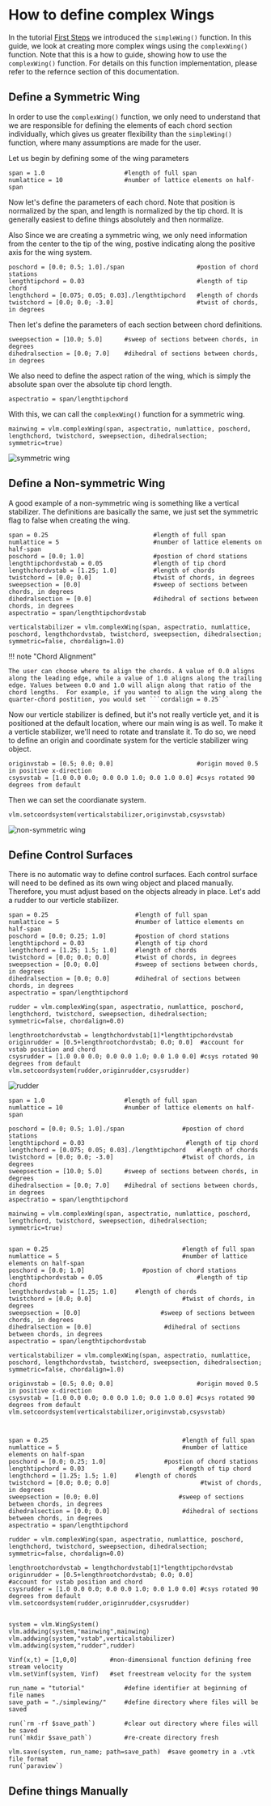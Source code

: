 # How to define complex Wings

In the tutorial [First Steps](@ref) we introduced the ```simpleWing()``` function.  In this guide, we look at creating more complex wings using the ```complexWing()``` function. Note that this is a how to guide, showing how to use the ```complexWing()``` function. For details on this function implementation, please refer to the refernce section of this documentation.

## Define a Symmetric Wing

In order to use the ```complexWing()``` function, we only need to understand that we are responsible for defining the elements of each chord section individually, which gives us greater flexibility than the ```simpleWing()``` function, where many assumptions are made for the user.

Let us begin by defining some of the wing parameters

```
span = 1.0                      #length of full span
numlattice = 10                 #number of lattice elements on half-span
```

Now let's define the parameters of each chord.  Note that position is normalized by the span, and length is normalized by the tip chord. It is generally easiest to define things absolutely and then normalize.


Also Since we are creating a symmetric wing, we only need information from the center to the tip of the wing, postive indicating along the positive axis for the wing system.

```
poschord = [0.0; 0.5; 1.0]./span                    #postion of chord stations
lengthtipchord = 0.03                               #length of tip chord
lengthchord = [0.075; 0.05; 0.03]./lengthtipchord   #length of chords
twistchord = [0.0; 0.0; -3.0]                       #twist of chords, in degrees
```

Then let's define the parameters of each section between chord definitions.

```
sweepsection = [10.0; 5.0]      #sweep of sections between chords, in degrees
dihedralsection = [0.0; 7.0]    #dihedral of sections between chords, in degrees
```

We also need to define the aspect ration of the wing, which is simply the absolute span over the absolute tip chord length.

```
aspectratio = span/lengthtipchord
```

With this, we can call the ```complexWing()``` function for a symmetric wing.

```
mainwing = vlm.complexWing(span, aspectratio, numlattice, poschord, lengthchord, twistchord, sweepsection, dihedralsection; symmetric=true)
```

![symmetric wing](../assets/howtofigs/symmetric-wing.gif)

## Define a Non-symmetric Wing

A good example of a non-symmetric wing is something like a vertical stabilizer. The definitions are basically the same, we just set the symmetric flag to false when creating the wing.

```
span = 0.25                             #length of full span
numlattice = 5                          #number of lattice elements on half-span
poschord = [0.0; 1.0]                   #postion of chord stations
lengthtipchordvstab = 0.05              #length of tip chord
lengthchordvstab = [1.25; 1.0]          #length of chords
twistchord = [0.0; 0.0]                 #twist of chords, in degrees
sweepsection = [0.0]                    #sweep of sections between chords, in degrees
dihedralsection = [0.0]                 #dihedral of sections between chords, in degrees
aspectratio = span/lengthtipchordvstab

verticalstabilizer = vlm.complexWing(span, aspectratio, numlattice, poschord, lengthchordvstab, twistchord, sweepsection, dihedralsection; symmetric=false, chordalign=1.0)
```

!!! note "Chord Alignment"

    The user can choose where to align the chords. A value of 0.0 aligns along the leading edge, while a value of 1.0 aligns along the trailing edge. Values between 0.0 and 1.0 will align along that ratio of the chord lengths.  For example, if you wanted to align the wing along the quarter-chord postition, you would set ```cordalign = 0.25```

Now our verticle stabilizer is defined, but it's not really verticle yet, and it is positioned at the default location, where our main wing is as well.  To make it a verticle stabilizer, we'll need to rotate and translate it.  To do so, we need to define an origin and coordinate system for the verticle stabilizer wing object.

```
originvstab = [0.5; 0.0; 0.0]                       #origin moved 0.5 in positive x-direction
csysvstab = [1.0 0.0 0.0; 0.0 0.0 1.0; 0.0 1.0 0.0] #csys rotated 90 degrees from default
```

Then we can set the coordianate system.

```
vlm.setcoordsystem(verticalstabilizer,originvstab,csysvstab)
```

![non-symmetric wing](../assets/howtofigs/non-sym-wing.gif)

## Define Control Surfaces

There is no automatic way to define control surfaces. Each control surface will need to be defined as its own wing object and placed manually. Therefore, you must adjust based on the objects already in place. Let's add a rudder to our verticle stabilizer.

```
span = 0.25                        #length of full span
numlattice = 5                     #number of lattice elements on half-span
poschord = [0.0; 0.25; 1.0]        #postion of chord stations
lengthtipchord = 0.03              #length of tip chord
lengthchord = [1.25; 1.5; 1.0]     #length of chords
twistchord = [0.0; 0.0; 0.0]       #twist of chords, in degrees
sweepsection = [0.0; 0.0]          #sweep of sections between chords, in degrees
dihedralsection = [0.0; 0.0]       #dihedral of sections between chords, in degrees
aspectratio = span/lengthtipchord

rudder = vlm.complexWing(span, aspectratio, numlattice, poschord, lengthchord, twistchord, sweepsection, dihedralsection; symmetric=false, chordalign=0.0)

lengthrootchordvstab = lengthchordvstab[1]*lengthtipchordvstab
originrudder = [0.5+lengthrootchordvstab; 0.0; 0.0]  #account for vstab position and chord
csysrudder = [1.0 0.0 0.0; 0.0 0.0 1.0; 0.0 1.0 0.0] #csys rotated 90 degrees from default
vlm.setcoordsystem(rudder,originrudder,csysrudder)
```

![rudder](../assets/howtofigs/rudder.gif)


```@setup all
span = 1.0                      #length of full span
numlattice = 10                 #number of lattice elements on half-span

poschord = [0.0; 0.5; 1.0]./span                #postion of chord stations
lengthtipchord = 0.03                            #length of tip chord
lengthchord = [0.075; 0.05; 0.03]./lengthtipchord   #length of chords
twistchord = [0.0; 0.0; -3.0]                   #twist of chords, in degrees
sweepsection = [10.0; 5.0]      #sweep of sections between chords, in degrees
dihedralsection = [0.0; 7.0]    #dihedral of sections between chords, in degrees
aspectratio = span/lengthtipchord

mainwing = vlm.complexWing(span, aspectratio, numlattice, poschord, lengthchord, twistchord, sweepsection, dihedralsection; symmetric=true)


span = 0.25                                     #length of full span
numlattice = 5                                  #number of lattice elements on half-span
poschord = [0.0; 1.0]                #postion of chord stations
lengthtipchordvstab = 0.05                          #length of tip chord
lengthchordvstab = [1.25; 1.0]     #length of chords
twistchord = [0.0; 0.0]                         #twist of chords, in degrees
sweepsection = [0.0]                      #sweep of sections between chords, in degrees
dihedralsection = [0.0]                    #dihedral of sections between chords, in degrees
aspectratio = span/lengthtipchordvstab

verticalstabilizer = vlm.complexWing(span, aspectratio, numlattice, poschord, lengthchordvstab, twistchord, sweepsection, dihedralsection; symmetric=false, chordalign=1.0)

originvstab = [0.5; 0.0; 0.0]                       #origin moved 0.5 in positive x-direction
csysvstab = [1.0 0.0 0.0; 0.0 0.0 1.0; 0.0 1.0 0.0] #csys rotated 90 degrees from default
vlm.setcoordsystem(verticalstabilizer,originvstab,csysvstab)



span = 0.25                                     #length of full span
numlattice = 5                                  #number of lattice elements on half-span
poschord = [0.0; 0.25; 1.0]                #postion of chord stations
lengthtipchord = 0.03                          #length of tip chord
lengthchord = [1.25; 1.5; 1.0]     #length of chords
twistchord = [0.0; 0.0; 0.0]                         #twist of chords, in degrees
sweepsection = [0.0; 0.0]                      #sweep of sections between chords, in degrees
dihedralsection = [0.0; 0.0]                    #dihedral of sections between chords, in degrees
aspectratio = span/lengthtipchord

rudder = vlm.complexWing(span, aspectratio, numlattice, poschord, lengthchord, twistchord, sweepsection, dihedralsection; symmetric=false, chordalign=0.0)

lengthrootchordvstab = lengthchordvstab[1]*lengthtipchordvstab
originrudder = [0.5+lengthrootchordvstab; 0.0; 0.0]                       #account for vstab position and chord
csysrudder = [1.0 0.0 0.0; 0.0 0.0 1.0; 0.0 1.0 0.0] #csys rotated 90 degrees from default
vlm.setcoordsystem(rudder,originrudder,csysrudder)


system = vlm.WingSystem()
vlm.addwing(system,"mainwing",mainwing)
vlm.addwing(system,"vstab",verticalstabilizer)
vlm.addwing(system,"rudder",rudder)

Vinf(x,t) = [1,0,0]         #non-dimensional function defining free stream velocity
vlm.setVinf(system, Vinf)   #set freestream velocity for the system

run_name = "tutorial"           #define identifier at beginning of file names
save_path = "./simplewing/"     #define directory where files will be saved

run(`rm -rf $save_path`)        #clear out directory where files will be saved
run(`mkdir $save_path`)         #re-create directory fresh

vlm.save(system, run_name; path=save_path)  #save geometry in a .vtk file format
run(`paraview`)
```

## Define things Manually
